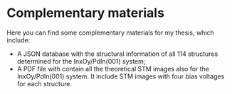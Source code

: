 # Complementary materials
Here you can find some complementary materials for my thesis, which include:
- A JSON database with the structural information of all 114 structures determined for the InxOy/PdIn(001) system;
- A PDF file with contain all the theoretical STM images also for the InxOy/PdIn(001) system. It include STM images with four bias voltages for each structure.
